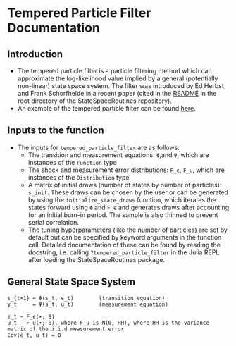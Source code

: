 # Tempered Particle Filter Documentation

## Introduction
- The tempered particle filter is a particle filtering method which can approximate the log-likelihood value
implied by a general (potentially non-linear) state space system. The filter was introduced by Ed Herbst and
Frank Schorfheide in a recent paper (cited in the [README](https://github.com/FRBNY-DSGE/StateSpaceRoutines.jl/tree/doc)
in the root directory of the StateSpaceRoutines repository).
- An example of the tempered particle filter can be found [here](https://github.com/FRBNY-DSGE/StateSpaceRoutines.jl/blob/main/docs/examples/tempered_particle_filter/tempered_particle_filter_ex.jl).

## Inputs to the function
- The inputs for `tempered_particle_filter` are as follows:
    + The transition and measurement equations: `Φ`,and `Ψ`, which are instances of the `Function` type
    + The shock and measurement error distributions: `F_ϵ`, `F_u`, which are instances of the `Distribution` type
    + A matrix of initial draws (number of states by number of particles): `s_init`.
    These draws can be chosen by the user or can be generated by using the `initialize_state_draws` function,
    which iterates the states forward using `Φ` and `F_ϵ` and generates draws after accounting for an initial
    burn-in period. The sample is also thinned to prevent serial correlation.
    + The tuning hyperparameters (like the number of particles) are set by default but can be specified by
    keyword arguments in the function call. Detailed documentation of these can be found by reading the
    docstring, i.e. calling `?tempered_particle_filter` in the Julia REPL after loading the StateSpaceRoutines
    package.

## General State Space System
```
s_{t+1} = Φ(s_t, ϵ_t)        (transition equation)
y_t     = Ψ(s_t, u_t)        (measurement equation)

ϵ_t ∼ F_ϵ(∙; θ)
u_t ∼ F_u(∙; θ), where F_u is N(0, HH), where HH is the variance matrix of the i.i.d measurement error
Cov(ϵ_t, u_t) = 0
```
